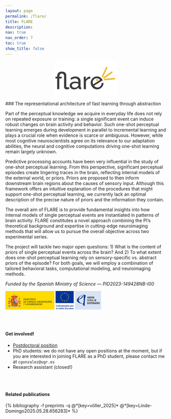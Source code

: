 ```yaml
---
layout: page
permalink: /flare/
title: FLARE
description: 
nav: true
nav_order: 7
toc: true
show_title: false
---
```

<p style="text-align: center;">
  <img src="/assets/img/logo.png" alt="FLARE Logo" style="max-width: 200px; height: auto;">
</p>
### The representational architecture of fast learning through abstraction

Part of the perceptual knowledge we acquire in everyday life does not rely on repeated exposure or training: a single significant event can induce robust changes on brain activity and behavior. Such one-shot perceptual learning emerges during development in parallel to incremental learning and plays a crucial role when evidence is scarce or ambiguous. However, while most cognitive neuroscientists agree on its relevance to our adaptation abilities, the neural and cognitive computations driving one-shot learning remain largely unknown.
 
Predictive processing accounts have been very influential in the study of one-shot perceptual learning. From this perspective, significant perceptual episodes create lingering traces in the brain, reflecting internal models of the external world, or priors. Priors are proposed to then inform downstream brain regions about the causes of sensory input. Although this framework offers an intuitive explanation of the procedures that might support one-shot perceptual learning, we currently lack an optimal description of the precise nature of priors and the information they contain.
 
The overall aim of FLARE is to provide fundamental insights into how internal models of single perceptual events are instantiated in patterns of brain activity. FLARE constitutes a novel approach combining the PI’s theoretical background and expertise in cutting-edge neuroimaging methods that will allow us to pursue the overall objective across two experimental series.
 
The project will tackle two major open questions: 1) What is the content of priors of single perceptual events across the brain? And 2) To what extent does one-shot perceptual learning rely on sensory-specific vs. abstract priors of the episode? For both goals, we will employ a combination of tailored behavioral tasks, computational modeling, and neuroimaging methods. 

_Funded by the Spanish Ministry of Science — PID2023-149428NB-I00_
<div style="display: flex; justify-content: center;">
  <img src="/assets/img/flare_logo.jpg" alt="FLARE Logo"
       style="max-width: 300px; height: auto; margin-right: auto;">
</div>

<br><br>

#### Get involved!
- <a href="/postdoc/" target="_blank" rel="noopener noreferrer">Postdoctoral position</a>
- PhD students: we do not have any open positions at the moment, but if you are interested in joining FLARE as a PhD student, please contact me at `cgonzalez@ugr.es`
- Research assistant (closed!)


<br><br>

#### Related publications
<div class="publications">
  {% bibliography -f preprints -q @*[key=völler_2025]* @*[key=Linde-Domingo2025.05.28.656283]* %}
</div>